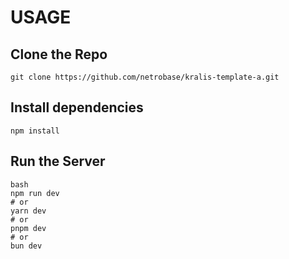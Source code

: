 

# USAGE

## Clone the Repo


```
git clone https://github.com/netrobase/kralis-template-a.git
```

## Install dependencies
```
npm install
```

## Run the Server
```
bash
npm run dev
# or
yarn dev
# or
pnpm dev
# or
bun dev
```




